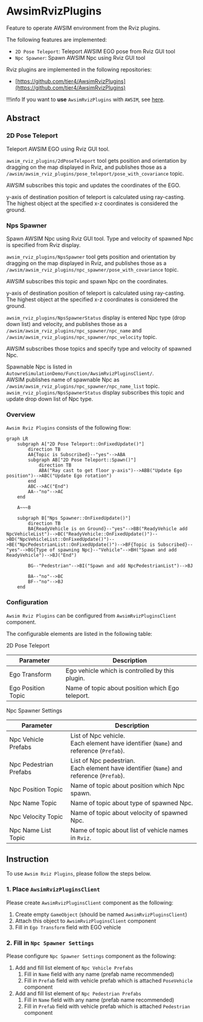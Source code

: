 # AwsimRvizPlugins
Feature to operate AWSIM environment from the Rviz plugins.

<popup-img src="./npc_spawner.png" alt="AwsimRvizPlugins"></popup-img>

The following features are implemented:

- `2D Pose Teleport`: Teleport AWSIM EGO pose from Rviz GUI tool
- `Npc Spawner`: Spawn AWSIM Npc using Rviz GUI tool

Rviz plugins are implemented in the following repositories:

- [https://github.com/tier4/AwsimRvizPlugins](https://github.com/tier4/AwsimRvizPlugins)

!!!info
    If you want to **use** `AwsimRvizPlugins` with `AWSIM`, see [here](../../../../GettingStarted/Advanced/AwsimRvizPlugins/index.md).

## Abstract

### 2D Pose Teleport
Teleport AWSIM EGO using Rviz GUI tool.
<popup-img src="./2d_pose_teleport.png" alt="2D Pose Teleport"></popup-img>

`awsim_rviz_plugins/2dPoseTeleport` tool gets position and orientation by dragging on the map displayed in Rviz, and publishes those as a `/awsim/awsim_rviz_plugins/pose_teleport/pose_with_covariance` topic.

AWSIM subscribes this topic and updates the coordinates of the EGO.

y-axis of destination position of teleport is calculated using ray-casting.  
The highest object at the specified x-z coordinates is considered the ground.

### Nps Spawner
Spawn AWSIM Npc using Rviz GUI tool.
Type and velocity of spawned Npc is specified from Rviz display.

<popup-img src="./npc_spawner.png" alt="Npc Spawner"></popup-img>

`awsim_rviz_plugins/NpsSpawner` tool gets position and orientation by dragging on the map displayed in Rviz, and publishes those as a `/awsim/awsim_rviz_plugins/npc_spawner/pose_with_covariance` topic.

AWSIM subscribes this topic and spawn Npc on the coordinates.

y-axis of destination position of teleport is calculated using ray-casting.  
The highest object at the specified x-z coordinates is considered the ground.

`awsim_rviz_plugins/NpsSpawnerStatus` display is entered Npc type (drop down list) and velocity, and publishes those as a `/awsim/awsim_rviz_plugins/npc_spawner/npc_name` and `/awsim/awsim_rviz_plugins/npc_spawner/npc_velocity` topic.

AWSIM subscribes those topics and specify type and velocity of spawned Npc.

Spawnable Npc is listed in `AutowreSimulationDemo/Function/AwsimRvizPluginsClient/`.  
AWSIM publishes name of spawnable Npc as `/awsim/awsim_rviz_plugins/npc_spawner/npc_name_list` topic.  
`awsim_rviz_plugins/NpsSpawnerStatus` display subscribes this topic and update drop down list of Npc type.  

### Overview
`Awsim Rviz Plugins` consists of the following flow:

``` mermaid
graph LR
    subgraph A["2D Pose Teleport::OnFixedUpdate()"]
        direction TB
        AA{Topic is Subscribed}--"yes"-->ABA
        subgraph AB["2D Pose Teleport::Spawn()"]
            direction TB
            ABA("Ray cast to get floor y-axis")-->ABB("Update Ego position")-->ABC("Update Ego rotation")
        end
        ABC-->AC("End")
        AA--"no"-->AC
    end

    A~~~B

    subgraph B["Nps Spawner::OnFixedUpdate()"]
        direction TB
        BA{ReadyVehicle is on Ground}--"yes"-->BB("ReadyVehicle add NpcVehicleList")-->BC("ReadyVehicle::OnFixedUpdate()")-->BD("NpcVehicleList::OnFixedUpdate()")-->BE("NpcPedestrianList::OnFixedUpdate()")-->BF{Topic is Subscribed}--"yes"-->BG{Type of spawning Npc}--"Vehicle"-->BH("Spawn and add ReadyVehicle")-->BJ("End")

        BG--"Pedestrian"-->BI("Spawn and add NpcPedestrianList")-->BJ

        BA--"no"-->BC
        BF--"no"-->BJ
    end
```

### Configuration
`Awsim Rviz Plugins` can be configured from `AwsimRvizPluginsClient` component.

<popup-img src="./config.png" alt="Configulations"></popup-img>

The configurable elements are listed in the following table:

2D Pose Teleport

| Parameter | Description |
|---|---|
| Ego Transform | Ego vehicle which is controlled by this plugin. |
| Ego Position Topic | Name of topic about position which Ego teleport. |

Npc Spawner Settings

| Parameter | Description |
|---|---|
| Npc Vehicle Prefabs | List of Npc vehicle.<br>Each element have identifier (`Name`) and reference (`Prefab`). |
| Npc Pedestrian Prefabs | List of Npc pedestrian.<br>Each element have identifier (`Name`) and reference (`Prefab`). |
| Npc Position Topic | Name of topic about position which Npc spawn. |
| Npc Name Topic | Name of topic about type of spawned Npc. |
| Npc Velocity Topic |Name of topic about velocity of spawned Npc. |
| Npc Name List Topic | Name of topic about list of vehicle names in `Rviz`. |

## Instruction
To use `Awsim Rviz Plugins`, please follow the steps below.

<popup-img src="./instruction.png" alt="Instruction"></popup-img>

### 1. Place `AwsimRvizPluginsClient`
Please create `AwsimRvizPluginsClient` component as the following:

1. Create empty `GameObject` (should be named `AwsimRvizPluginsClient`)
2. Attach this object to `AwsimRvizPluginsClient` component
3. Fill in `Ego Transform` field with EGO vehicle

### 2. Fill in `Npc Spawner Settings`
Please configure `Npc Spawner Settings` component as the following:

1. Add and fill list element of `Npc Vehicle Prefabs`
    1. Fill in `Name` field with any name (prefab name recommended)
    2. Fill in `Prefab` field with vehicle prefab which is attached `PoseVehicle` component
2. Add and fill list element of `Npc Pedestrian Prefabs`
    1. Fill in `Name` field with any name (prefab name recommended)
    2. Fill in `Prefab` field with vehicle prefab which is attached `Pedestrian` component
